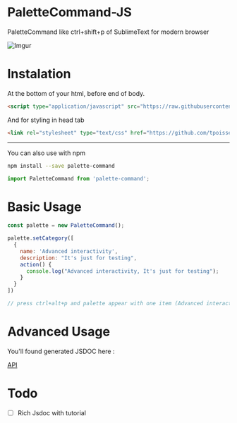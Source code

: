 # PaletteCommand-JS
PaletteCommand like ctrl+shift+p of SublimeText for modern browser

![Imgur](https://i.imgur.com/6ZJ4TwZ.png)

# Instalation

At the bottom of your html, before end of body.
```html
<script type="application/javascript" src="https://raw.githubusercontent.com/tpoisseau/command-palette.js/master/dist/command-palette.min.js"></script>
```

And for styling in head tab
```html
<link rel="stylesheet" type="text/css" href="https://github.com/tpoisseau/command-palette.js/blob/master/dist/command-palette.min.css">
```

--------------

You can also use with npm
```bash
npm install --save palette-command
```

```js
import PaletteCommand from 'palette-command';
```

# Basic Usage

```js
const palette = new PaletteCommand();

palette.setCategory([
  {
    name: 'Advanced interactivity',
    description: "It's just for testing",
    action() {
      console.log("Advanced interactivity, It's just for testing");
    }
  }
])

// press ctrl+alt+p and palette appear with one item (Advanced interactivity)
```

# Advanced Usage

You'll found generated JSDOC here :

[API](https://tpoisseau.github.io/palette-command.js/PaletteCommand.html)

# Todo
- [ ] Rich Jsdoc with tutorial